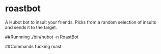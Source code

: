 # roastbot

A Hubot bot to insult your friends. Picks from a random selection of insults and sends it to the target.

##Runnning
    ./bin/hubot -n RoastBot


##Commands
    fucking roast <username>

